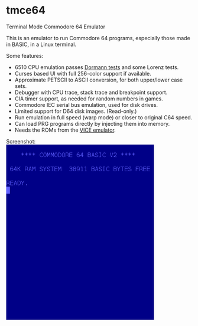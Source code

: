 # tmce64
Terminal Mode Commodore 64 Emulator

This is an emulator to run Commodore 64 programs, especially those made in BASIC, in a Linux terminal.

Some features:
* 6510 CPU emulation passes [Dormann tests](https://github.com/Klaus2m5/6502_65C02_functional_tests) and some Lorenz tests.
* Curses based UI with full 256-color support if available.
* Approximate PETSCII to ASCII conversion, for both upper/lower case sets.
* Debugger with CPU trace, stack trace and breakpoint support.
* CIA timer support, as needed for random numbers in games.
* Commodore IEC serial bus emulation, used for disk drives.
* Limited support for D64 disk images. (Read-only.)
* Run emulation in full speed (warp mode) or closer to original C64 speed.
* Can load PRG programs directly by injecting them into memory.
* Needs the ROMs from the [VICE emulator](https://vice-emu.sourceforge.io/).

Screenshot:  
![Commodore 64 BASIC](tmce64-basic.png)

